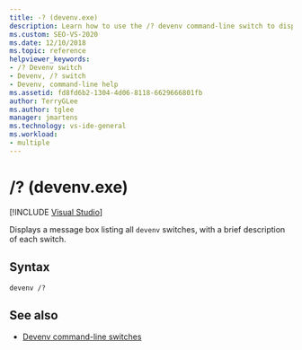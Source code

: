 ```yaml
---
title: -? (devenv.exe)
description: Learn how to use the /? devenv command-line switch to display a message box listing all devenv switches, with a brief description of each switch.
ms.custom: SEO-VS-2020
ms.date: 12/10/2018
ms.topic: reference
helpviewer_keywords:
- /? Devenv switch
- Devenv, /? switch
- Devenv, command-line help
ms.assetid: fd8fd6b2-1304-4d06-8118-6629666801fb
author: TerryGLee
ms.author: tglee
manager: jmartens
ms.technology: vs-ide-general
ms.workload:
- multiple
---
```

# /? (devenv.exe)

 [!INCLUDE [Visual Studio](~/includes/applies-to-version/vs-not-mac.md)]

Displays a message box listing all `devenv` switches, with a brief description of each switch.

## Syntax

```shell
devenv /?
```

## See also

- [Devenv command-line switches](../../ide/reference/devenv-command-line-switches.md)

